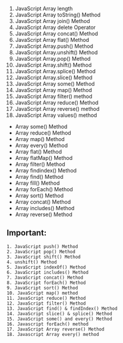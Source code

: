 1. JavaScript Array length
2. JavaScript Array toString() Method
3. JavaScript Array join() Method
4. JavaScript Array delete Operator
5. JavaScript Array concat() Method
6. JavaScript Array flat() Method
7. JavaScript Array.push() Method
8. JavaScript Array.unshift() Method
9. JavaScript Array.pop() Method
10. JavaScript Array.shift() Method
11. JavaScript Array.splice() Method
12. JavaScript Array.slice() Method
13. JavaScript Array some() Method
14. JavaScript Array map() Method
15. JavaScript Array filter() method
16. JavaScript Array reduce() Method
17. JavaScript Array reverse() method
18. JavaScript Array values() method

- Array some() Method
- Array reduce() Method
- Array map() Method
- Array every() Method
- Array flat() Method
- Array flatMap() Method
- Array filter() Method
- Array findindex() Method
- Array find() Method
- Array fill() Method
- Array forEach() Method
- Array sort() Method
- Array concat() Method
- Array includes() Method
- Array reverse() Method


## Important:
    1. JavaScript push() Method
    2. JavaScript pop() Method
    3. JavaScript shift() Method
    4. unshift() Method
    5. JavaScript indexOf() Method
    6. JavaScript includes() Method
    7. JavaScript concat() Method
    8. JavaScript forEach() Method
    9. JavaScript sort() Method
    10. JavaScript map() method
    11. JavaScript reduce() Method
    12. JavaScript filter() Method
    13. JavaScript find() & findIndex() Method
    14. JavaScript slice() & splice() Method
    15. JavaScript some() and every() Method
    16. Javascript forEach() method
    17. JavaScript Array reverse() Method
    18. Javascript Array every() method
